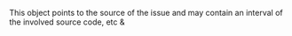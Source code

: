    T   h   i   s       o   b   j   e   c   t       p   o   i   n   t   s       t   o       t   h   e       s   o   u   r   c   e       o   f       t   h   e       i   s   s   u   e       a   n   d       m   a   y       c   o   n   t   a   i   n       a   n       i   n   t   e   r   v   a   l       o   f       t   h   e       i   n   v   o   l   v   e   d       s   o   u   r   c   e       c   o   d   e   ,       e   t   c   &